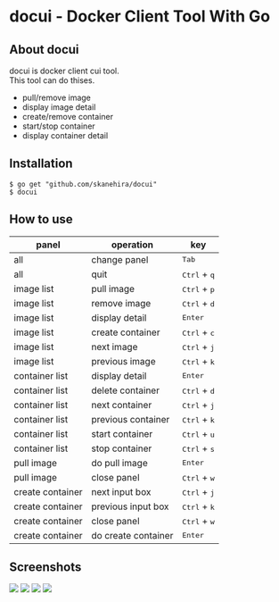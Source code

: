 # docui - Docker Client Tool With Go

## About docui
docui is docker client cui tool.  
This tool can do thises.

- pull/remove image  
- display image detail
- create/remove container
- start/stop container
- display container detail

## Installation

```
$ go get "github.com/skanehira/docui"
$ docui
```

## How to use
| panel          | operation        | key      |
|----------------|------------------|----------|
| all            | change panel     | <kbd>Tab</kbd>      |
| all            | quit             | <kbd>Ctrl</kbd> + <kbd>q</kbd> |
| image list     | pull image       | <kbd>Ctrl</kbd> + <kbd>p</kbd> |
| image list     | remove image     | <kbd>Ctrl</kbd> + <kbd>d</kbd> |
| image list     | display detail      | <kbd>Enter</kbd>    |
| image list     | create container | <kbd>Ctrl</kbd> + <kbd>c</kbd> |
| image list | next image      | <kbd>Ctrl</kbd> + <kbd>j</kbd> |
| image list | previous image  | <kbd>Ctrl</kbd> + <kbd>k</kbd> |
| container list | display detail      | <kbd>Enter</kbd>    |
| container list | delete container | <kbd>Ctrl</kbd> + <kbd>d</kbd> |
| container list | next container      | <kbd>Ctrl</kbd> + <kbd>j</kbd> |
| container list | previous container  | <kbd>Ctrl</kbd> + <kbd>k</kbd> |
| container list | start container      | <kbd>Ctrl</kbd> + <kbd>u</kbd> |
| container list | stop container  | <kbd>Ctrl</kbd> + <kbd>s</kbd> |
| pull image       | do pull image       | <kbd>Enter</kbd>    |
| pull image       | close panel         | <kbd>Ctrl</kbd> + <kbd>w</kbd> |
| create container | next input box      | <kbd>Ctrl</kbd> + <kbd>j</kbd> |
| create container | previous input box  | <kbd>Ctrl</kbd> + <kbd>k</kbd> |
| create container | close panel         | <kbd>Ctrl</kbd> + <kbd>w</kbd> |
| create container | do create container | <kbd>Enter</kbd>    |

## Screenshots

![](https://github.com/skanehira/docui/blob/images/images/image_pull.png)
![](https://github.com/skanehira/docui/blob/images/images/image_detail.png)
![](https://github.com/skanehira/docui/blob/images/images/container_detail.png)
![](https://github.com/skanehira/docui/blob/images/images/container_create.png)

